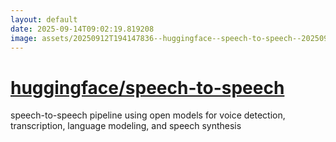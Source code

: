 ```yaml
---
layout: default
date: 2025-09-14T09:02:19.819208
image: assets/20250912T194147836--huggingface--speech-to-speech--20250912T194633477--cropped.png
---
```


# [huggingface/speech-to-speech](https://github.com/huggingface/speech-to-speech)

speech-to-speech pipeline using open models for voice detection, transcription, language modeling, and speech synthesis
